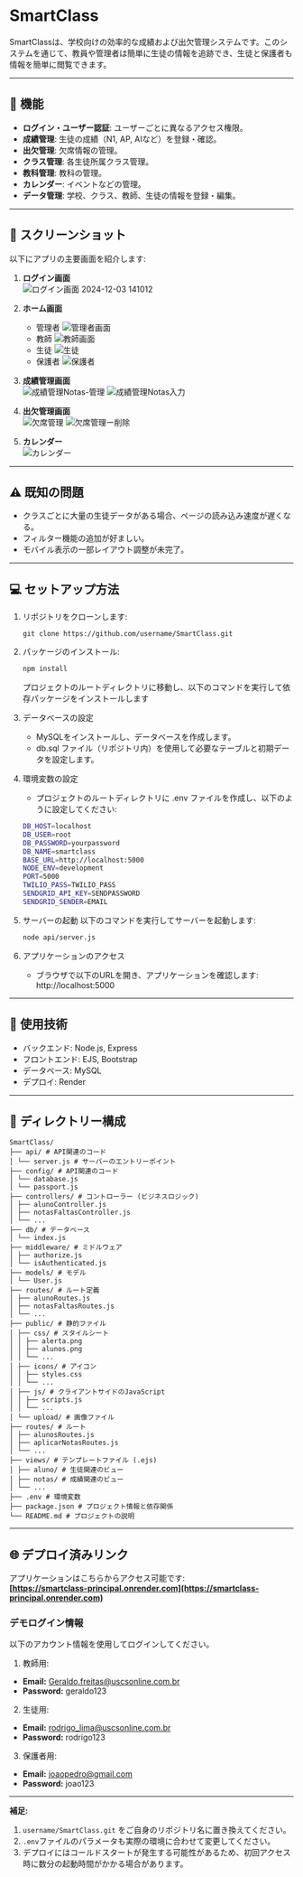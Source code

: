 # SmartClass

SmartClassは、学校向けの効率的な成績および出欠管理システムです。このシステムを通じて、教員や管理者は簡単に生徒の情報を追跡でき、生徒と保護者も情報を簡単に閲覧できます。

---

## 📌 機能

- **ログイン・ユーザー認証**: ユーザーごとに異なるアクセス権限。
- **成績管理**: 生徒の成績（N1, AP, AIなど）を登録・確認。
- **出欠管理**: 欠席情報の管理。
- **クラス管理**: 各生徒所属クラス管理。
- **教科管理**: 教科の管理。
- **カレンダー**: イベントなどの管理。
- **データ管理**: 学校、クラス、教師、生徒の情報を登録・編集。

---

## 📸 スクリーンショット

以下にアプリの主要画面を紹介します:

1. **ログイン画面**  
   ![ログイン画面 2024-12-03 141012](https://github.com/user-attachments/assets/33d1e07b-1962-4b1e-a1bf-3ccd5528356e)

2. **ホーム画面**  
   - 管理者
   ![管理者画面](public/upload/管理者画面.png)
   - 教師
   ![教師画面](public/upload/教師画面.png)
   - 生徒
   ![生徒](public/upload/生徒.png)
   - 保護者
   ![保護者](public/upload/保護者.png)

3. **成績管理画面**  
   ![成績管理Notas-管理](https://github.com/user-attachments/assets/c15b5a6d-0742-4165-a72f-ab7d3c531897)
   ![成績管理Notas入力](https://github.com/user-attachments/assets/cdbd6928-043e-4197-b41e-479e69968f7e)

4. **出欠管理画面**  
   ![欠席管理](public/upload/欠席管理.png)
   ![欠席管理ー削除](public/upload/欠席管理ー削除.png)

5. **カレンダー**  
   ![カレンダー](public/upload/カレンダー.png)
---

## ⚠️ 既知の問題

   - クラスごとに大量の生徒データがある場合、ページの読み込み速度が遅くなる。
   - フィルター機能の追加が好ましい。
   - モバイル表示の一部レイアウト調整が未完了。

---

## 💻 セットアップ方法

1. リポジトリをクローンします:
   ```
   git clone https://github.com/username/SmartClass.git
   ```

2. パッケージのインストール:
   ```bash
   npm install
   ```

   プロジェクトのルートディレクトリに移動し、以下のコマンドを実行して依存パッケージをインストールします

3. データベースの設定
   - MySQLをインストールし、データベースを作成します。
   - db.sql ファイル（リポジトリ内）を使用して必要なテーブルと初期データを設定します。

4. 環境変数の設定
   - プロジェクトのルートディレクトリに .env ファイルを作成し、以下のように設定してください:
   ```bash
   DB_HOST=localhost
   DB_USER=root
   DB_PASSWORD=yourpassword
   DB_NAME=smartclass
   BASE_URL=http://localhost:5000
   NODE_ENV=development
   PORT=5000
   TWILIO_PASS=TWILIO_PASS
   SENDGRID_API_KEY=SENDPASSWORD
   SENDGRID_SENDER=EMAIL
   ```

5. サーバーの起動
   以下のコマンドを実行してサーバーを起動します:
   ```bash
   node api/server.js
   ```

6. アプリケーションのアクセス
   - ブラウザで以下のURLを開き、アプリケーションを確認します:
   http://localhost:5000

---

## 🔧 使用技術
   - バックエンド: Node.js, Express
   - フロントエンド: EJS, Bootstrap
   - データベース: MySQL
   - デプロイ: Render

---

## 📂 ディレクトリー構成
   ```
   SmartClass/
   ├── api/ # API関連のコード 
   │ └── server.js # サーバーのエントリーポイント
   ├── config/ # API関連のコード 
   │ └── database.js
   │ └── passport.js
   ├── controllers/ # コントローラー (ビジネスロジック) 
   │ ├── alunoController.js
   │ ├── notasFaltasController.js
   │ └── ...
   ├── db/ # データベース
   │ └── index.js
   ├── middleware/ # ミドルウェア
   │ ├── authorize.js
   │ └── isAuthenticated.js
   ├── models/ # モデル
   │ └── User.js
   ├── routes/ # ルート定義
   │ ├── alunoRoutes.js
   │ ├── notasFaltasRoutes.js
   │ └── ...
   ├── public/ # 静的ファイル
   │ ├── css/ # スタイルシート
   │ │ ├── alerta.png
   │ │ ├── alunos.png
   │ │ └── ...
   │ ├── icons/ # アイコン
   │ │ ├── styles.css
   │ │ └── ...
   │ ├── js/ # クライアントサイドのJavaScript
   │ │ ├── scripts.js
   │ │ └── ...
   │ └── upload/ # 画像ファイル
   ├── routes/ # ルート
   │ ├── alunosRoutes.js
   │ ├── aplicarNotasRoutes.js
   │ └── ...
   ├── views/ # テンプレートファイル (.ejs)
   │ ├── aluno/ # 生徒関連のビュー
   │ ├── notas/ # 成績関連のビュー
   │ └── ...
   ├── .env # 環境変数
   ├── package.json # プロジェクト情報と依存関係
   └── README.md # プロジェクトの説明
   ```

---


## 🌐 デプロイ済みリンク
アプリケーションはこちらからアクセス可能です:  
**[https://smartclass-principal.onrender.com](https://smartclass-principal.onrender.com)**

### デモログイン情報
   以下のアカウント情報を使用してログインしてください。
   1. 教師用:
   - **Email:** Geraldo.freitas@uscsonline.com.br
   - **Password:** geraldo123
   2. 生徒用:
   - **Email:** rodrigo_lima@uscsonline.com.br
   - **Password:** rodrigo123
   3. 保護者用: 
   - **Email:** joaopedro@gmail.com
   - **Password:** joao123


---

**補足:**
1. `username/SmartClass.git` をご自身のリポジトリ名に置き換えてください。
2. `.env`ファイルのパラメータも実際の環境に合わせて変更してください。
3. デプロイにはコールドスタートが発生する可能性があるため、初回アクセス時に数分の起動時間がかかる場合があります。



